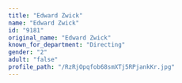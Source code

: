 ```yaml
---
title: "Edward Zwick"
name: "Edward Zwick"
id: "9181"
original_name: "Edward Zwick"
known_for_department: "Directing"
gender: "2"
adult: "false"
profile_path: "/RzRjOpqfob68smXTj5RPjankKr.jpg"
---
```

